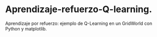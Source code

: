 # Aprendizaje-refuerzo-Q-learning.
Aprendizaje por refuerzo: ejemplo de Q-Learning en un GridWorld con Python y matplotlib.
